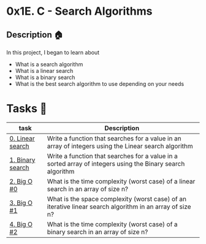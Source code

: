 # 0x1E. C - Search Algorithms

## Description :house:
In this project, I began to learn about
- What is a search algorithm
- What is a linear search
- What is a binary search
- What is the best search algorithm to use depending on your needs

# Tasks :pencil:
| task | Description |
|------|-------------|
| [0. Linear search](./0-linear.c) | Write a function that searches for a value in an array of integers using the Linear search algorithm|
| [1. Binary search](./1-binary.c) | Write a function that searches for a value in a sorted array of integers using the Binary search algorithm|
| [2. Big O #0](./2-O) | What is the time complexity (worst case) of a linear search in an array of size n?|
| [3. Big O #1](./3-O) | What is the space complexity (worst case) of an iterative linear search algorithm in an array of size n?|
| [4. Big O #2](./4-O) | What is the time complexity (worst case) of a binary search in an array of size n?|
